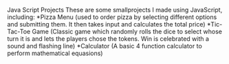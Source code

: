 Java Script Projects
These are some smallprojects I made using JavaScript, including:
*Pizza Menu (used to order pizza by selecting different options and submitting them. It then takes input and calculates the total price)
*Tic-Tac-Toe Game (Classic game which randomly rolls the dice to select whose turn it is and lets the players chose the tokens. Win is celebrated with a sound  and flashing line)
*Calculator (A basic 4 function calculator to perform mathematical equasions) 
